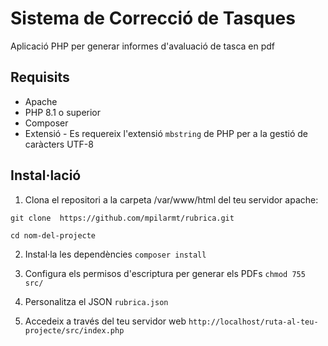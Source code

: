 # Sistema de Correcció de Tasques

Aplicació PHP per generar informes d'avaluació de tasca en pdf

## Requisits

- Apache
- PHP 8.1 o superior
- Composer
- Extensió - Es requereix l'extensió `mbstring` de PHP per a la gestió de caràcters UTF-8


## Instal·lació

1. Clona el repositori a la carpeta /var/www/html del teu servidor apache:

`git clone  https://github.com/mpilarmt/rubrica.git`

`cd nom-del-projecte`

2. Instal·la les dependències
`composer install`

3. Configura els permisos d'escriptura per generar els PDFs
`chmod 755 src/`

4. Personalitza el JSON
`rubrica.json`
4. Accedeix a través del teu servidor web
`http://localhost/ruta-al-teu-projecte/src/index.php`
